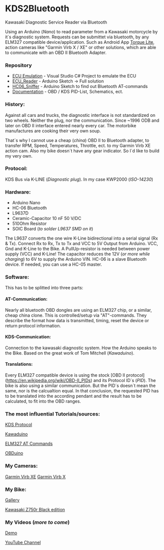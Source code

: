 # KDS2Bluetooth
Kawasaki Diagnostic Service Reader via Bluetooth

Using an Arduino (*Nano*) to read parameter from a Kawasaki motorcycle by it´s diagnostic system.
Requests can be submittet via bluetooth, by any ELM327 compatible device/application. Such as Android App [Torque Lite](https://play.google.com/store/apps/details?id=org.prowl.torque&hl=de),
action cameras like "Garmin Virb X / XE" or other solutions, which are able to communicate with an OBD II Bluetooth Adapter.

### Repository
* [ECU Emulation](https://github.com/HerrRiebmann/KDS2Bluetooth/tree/master/ECU%20Emulation) - Visual Studio C# Project to emulate the ECU
* [ECU_Reader](https://github.com/HerrRiebmann/KDS2Bluetooth/tree/master/ECU_Reader)    - Arduino Sketch -> Full solution
* [HC06_Sniffer](https://github.com/HerrRiebmann/KDS2Bluetooth/tree/master/HC06_Sniffer)  - Arduino Sketch to find out Bluetooth AT-commands
* [Documentation](https://github.com/HerrRiebmann/KDS2Bluetooth/tree/master/Documentation) - OBD / KDS PID-List, Schematics, ect.

### History:
Against all cars and trucks, the diagnostic interface is not standardized on two wheels.
Neither the plug, nor the communication.
Since ~1996 ODB and later on OBD II interface entered nearly every car. The motorbike manufactures are cooking their very own soup.

That´s why I cannot use a cheap (*china*) OBD II to Bluetooth adapter, to transfer RPM, Speed, Temperatures, Throttle, ect.
to my Garmin Virb XE action cam.
Also my bike doesn´t have any gear indicator. So I´d like to build my very own.

### Protocol:
KDS Bus via K-LINE (*Diagnostic plug*).
In my case KWP2000 (*ISO-14230*)

### Hardware:
* Arduino Nano
* HC-06 Bluetooth
* L9637D
* Ceramic-Capacitor 10 nF 50 V/DC
* 510Ohm Resistor
* SOIC Board (*to solder L9637 SMD on it*)

The L9637 converts the one wire K-Line bidirectional into a serial signal (Rx & Tx).
Connect Rx to Rx, Tx to Tx and VCC to 5V Output from Arduino. VCC, Gnd and K-Line to the Bike. A PullUp-resistor is needed between power supply (VCC) and K-Line!
The capacitor reduces the 12V (*or more while charging*) to 6V to supply the Arduino VIN. 
HC-06 is a slave Bluetooth device. If needed, you can use a HC-05 master.

### Software:
This has to be splitted into three parts:

#### AT-Communication:
Nearly all bluetooth OBD dongles are using an ELM327 chip, or a similar, cheap china clone.
This is controlled/setup via "AT"-commands. They describe the format how data is transmitted, timing, reset the device or return protocol information.

#### KDS-Communication:
Connection to the kawasaki diagnostic system. How the Arduino speaks to the Bike.
Based on the great work of Tom Mitchell (*Kawaduino*).

#### Translations:
Every ELM327 compatible device is using the stock [OBD II protocol] (https://en.wikipedia.org/wiki/OBD-II_PIDs) and its Protocol ID´s (*PID*).
The bike is also using a similar communication. But the PID´s doesn´t mean the same, nor is the calcualtion equal.
In that conclusion, the requested PID has to be translated into the according pendant and the result has to be calculated,
to fit into the OBD ranges.


### The most influential Tutorials/sources:
[KDS Protocol](http://ecuhacking.activeboard.com/t56234221/kds-protocol/?page=1&sort=oldestFirst)

[Kawaduino](https://bitbucket.org/tomnz/kawaduino/overview)

[ELM327 AT Commands](http://www.elmelectronics.com/ELM327/AT_Commands.pdf)

[OBDuino](https://en.wikipedia.org/wiki/OBDuino)

### My Cameras:
[Garmin Virb XE](http://virb.garmin.com/en-US/virb-xe)
[Garmin Virb X](http://virb.garmin.com/en-US/virb-x)
### My Bike:
[Gallery](http://www.z1000-forum.de/garage/vehicle/6689-kawasaki-z750r-black-edition/?tab=images)

[Kawasaki Z750r Black edition](http://www.kawasaki.de/de/products/sportler/2012/z750r_black_edition/overview?Uid=05D9WlhZXFhaWVhZXFpdWl1aUV5ZWF9eRgwNRSwt)
### My Videos (*more to come*)
[Demo](https://www.youtube.com/watch?v=MKdlcnXseew&feature=youtu.be)

[YouTube Channel](https://www.youtube.com/channel/UCT6vRSUNHg8XRwPQtbxhyKw)

